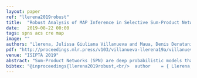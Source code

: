 ```yaml
---
layout: paper
ref: "llerena2019robust"
title:  "Robust Analysis of MAP Inference in Selective Sum-Product Networks"
date:   2019-08-22 00:00
tags: spns acs cre map
image: ""
authors: "Llerena, Julissa Giuliana Villanueva and Maua, Denis Deratani"
pdf: "http://proceedings.mlr.press/v103/villanueva-llerena19a/villanueva-llerena19a.pdf"
venue: "ISIPTA 2019"
abstract: "Sum-Product Networks (SPN) are deep probabilistic models that have shown to achieve state-of-the-art performance in several machine learning tasks. As with many other probabilistic models, performing Maximum-A-Posteriori (MAP) inference is NP-hard in SPNs. A notable exception is selective SPNs, that constrain the network so as to allow MAP inference to be performed in linear time. Due to the high number of parameters, SPNs learned from data can produce unreliable and overconfident inference; this phenomenon can be partially mitigated by performing a Robustness Analysis of the model predictions to changes in the parameters. In this work, we address the problem of assessing the robustness of MAP inferences produced with Selective SPNs to global perturbations of the parameters. We present efficient algorithms and an empirical analysis with realistic problems."
bibtex: "@inproceedings{llerena2019robust,<br/>  author    = { Llerena, Julissa Giuliana Villanueva and Deratani Mau{'{a, Denis},<br/>  title     = {Robust Analysis of {MAP} Inference in Selective Sum-Product Networks},<br/>  booktitle = {{ISIPTA}},<br/>  series    = {Proceedings of Machine Learning Research},<br/>  volume    = {103},<br/>  pages     = {430--440},<br/>  publisher = {{PMLR}},<br/>  year      = {2019}<br/>}"
---
```


